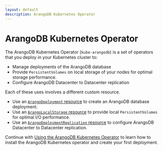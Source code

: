 ```yaml
---
layout: default
description: ArangoDB Kubernetes Operator
---
```


# ArangoDB Kubernetes Operator

The ArangoDB Kubernetes Operator (`kube-arangodb`) is a set of operators
that you deploy in your Kubernetes cluster to:

- Manage deployments of the ArangoDB database
- Provide `PersistentVolumes` on local storage of your nodes for optimal storage performance.
- Configure ArangoDB Datacenter to Datacenter replication

Each of these uses involves a different custom resource.

- Use an [`ArangoDeployment` resource](deployment-kubernetes-deployment-resource.html) to
  create an ArangoDB database deployment.
- Use an [`ArangoLocalStorage` resource](deployment-kubernetes-storage-resource.html) to
  provide local `PersistentVolumes` for optimal I/O performance.
- Use an [`ArangoDeploymentReplication` resource](deployment-kubernetes-deployment-replication-resource.html) to
  configure ArangoDB Datacenter to Datacenter replication.

Continue with [Using the ArangoDB Kubernetes Operator](deployment-kubernetes-usage.html)
to learn how to install the ArangoDB Kubernetes operator and create
your first deployment.
